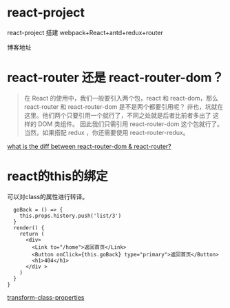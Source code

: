# react-project
react-project
搭建 webpack+React+antd+redux+router

博客地址

# react-router 还是 react-router-dom？

> 在 React 的使用中，我们一般要引入两个包，react 和 react-dom，那么 react-router 和  react-router-dom 是不是两个都要引用呢？
> 非也，坑就在这里。他们两个只要引用一个就行了，不同之处就是后者比前者多出了 <Link> <BrowserRouter> 这样的 DOM 类组件。
> 因此我们只需引用 react-router-dom 这个包就行了。当然，如果搭配 redux ，你还需要使用 react-router-redux。

[what is the diff between react-router-dom & react-router?](https://github.com/ReactTraining/react-router/issues/4648)


# react的this的绑定  

可以对class的属性进行转译。
```
  goBack = () => {
    this.props.history.push('list/3')
  }
  render() {
    return (
      <div>
        <Link to="/home">返回首页</Link>
        <Button onClick={this.goBack} type="primary">返回首页</Button>
        <h1>404</h1>
      </div >
    )
  }
}
```
[transform-class-properties](https://www.babeljs.cn/docs/plugins/transform-class-properties/)
